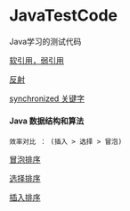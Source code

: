 # JavaTestCode
Java学习的测试代码

[软引用，弱引用](https://github.com/lvfaqiang/JavaTestCode/tree/master/src/com/lvfq/reference/ReferenceMain.java)

[反射](https://github.com/lvfaqiang/JavaTestCode/tree/master/src/com/lvfq/reflect)

[synchronized 关键字](https://github.com/lvfaqiang/JavaTestCode/tree/master/src/com/lvfq/sync/SyncMain.java)


#### Java 数据结构和算法
    效率对比 ： (插入 > 选择 > 冒泡)

   [冒泡排序](https://github.com/lvfaqiang/JavaTestCode/blob/master/src/com.lvfq.sort/BubbleSort.java)
   
   [选择排序](https://github.com/lvfaqiang/JavaTestCode/blob/master/src/com.lvfq.sort/SelectionSort.java)
   
   [插入排序](https://github.com/lvfaqiang/JavaTestCode/blob/master/src/com.lvfq.sort/InsertSort.java)
   
   
   
